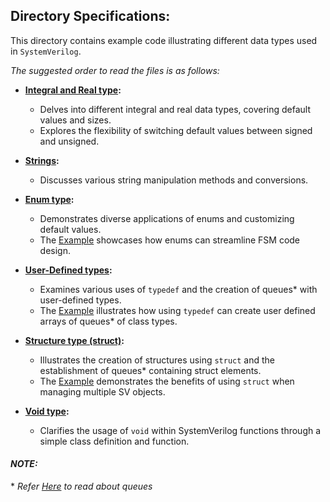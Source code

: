 ## Directory Specifications:

This directory contains example code illustrating different data types used in `SystemVerilog`.

*The suggested order to read the files is as follows:*

- **[Integral and Real type](integral_and_real.sv):**
  - Delves into different integral and real data types, covering default values and sizes.
  - Explores the flexibility of switching default values between signed and unsigned.

- **[Strings](strings.sv):**
  - Discusses various string manipulation methods and conversions.

- **[Enum type](enum_type.sv):**
  - Demonstrates diverse applications of enums and customizing default values.
  - The [Example](complex%20examples/FSM_using_typedef_enum.sv) showcases how enums can streamline FSM code design. 
 
- **[User-Defined types](user_defined.sv):**
  - Examines various uses of `typedef` and the creation of queues* with user-defined types.
  - The [Example](complex%20examples/typedef_class.sv) illustrates how using `typedef` can create user defined arrays of queues* of class types.

- **[Structure type (struct)](structure_type.sv):**
  - Illustrates the creation of structures using `struct` and the establishment of queues* containing struct elements.
  - The [Example](complex%20examples/sort_using_struct.sv) demonstrates the benefits of using `struct` when managing multiple SV objects.

- **[Void type](void_type.sv):**
  - Clarifies the usage of `void` within SystemVerilog functions through a simple class definition and function.

 #### *NOTE:*
\* *Refer [Here](../Arrays/queues.sv) to read about queues*
 

